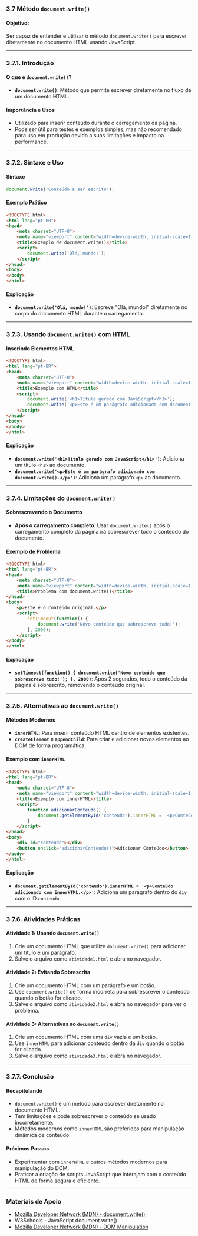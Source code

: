 ### 3.7 Método `document.write()`

#### Objetivo:

Ser capaz de entender e utilizar o método `document.write()` para escrever diretamente no documento HTML usando JavaScript.

------

### 3.7.1. Introdução

#### O que é `document.write()`?

- **`document.write()`**: Método que permite escrever diretamente no fluxo de um documento HTML.

#### Importância e Usos

- Utilizado para inserir conteúdo durante o carregamento da página.
- Pode ser útil para testes e exemplos simples, mas não recomendado para uso em produção devido a suas limitações e impacto na performance.

------

### 3.7.2. Sintaxe e Uso

#### Sintaxe

```javascript
document.write('Conteúdo a ser escrito');
```

#### Exemplo Prático

```html
<!DOCTYPE html>
<html lang="pt-BR">
<head>
    <meta charset="UTF-8">
    <meta name="viewport" content="width=device-width, initial-scale=1.0">
    <title>Exemplo de document.write()</title>
    <script>
        document.write('Olá, mundo!');
    </script>
</head>
<body>
</body>
</html>
```

#### Explicação

- **`document.write('Olá, mundo!')`**: Escreve "Olá, mundo!" diretamente no corpo do documento HTML durante o carregamento.

------

### 3.7.3. Usando `document.write()` com HTML

#### Inserindo Elementos HTML

```html
<!DOCTYPE html>
<html lang="pt-BR">
<head>
    <meta charset="UTF-8">
    <meta name="viewport" content="width=device-width, initial-scale=1.0">
    <title>Exemplo com HTML</title>
    <script>
        document.write('<h1>Título gerado com JavaScript</h1>');
        document.write('<p>Este é um parágrafo adicionado com document.write().</p>');
    </script>
</head>
<body>
</body>
</html>
```

#### Explicação

- **`document.write('<h1>Título gerado com JavaScript</h1>')`**: Adiciona um título `<h1>` ao documento.
- **`document.write('<p>Este é um parágrafo adicionado com document.write().</p>')`**: Adiciona um parágrafo `<p>` ao documento.

------

### 3.7.4. Limitações do `document.write()`

#### Sobrescrevendo o Documento

- **Após o carregamento completo**: Usar `document.write()` após o carregamento completo da página irá sobrescrever todo o conteúdo do documento.

#### Exemplo de Problema

```html
<!DOCTYPE html>
<html lang="pt-BR">
<head>
    <meta charset="UTF-8">
    <meta name="viewport" content="width=device-width, initial-scale=1.0">
    <title>Problema com document.write()</title>
</head>
<body>
    <p>Este é o conteúdo original.</p>
    <script>
        setTimeout(function() {
            document.write('Novo conteúdo que sobrescreve tudo!');
        }, 2000);
    </script>
</body>
</html>
```

#### Explicação

- **`setTimeout(function() { document.write('Novo conteúdo que sobrescreve tudo!'); }, 2000)`**: Após 2 segundos, todo o conteúdo da página é sobrescrito, removendo o conteúdo original.

------

### 3.7.5. Alternativas ao `document.write()`

#### Métodos Modernos

- **`innerHTML`**: Para inserir conteúdo HTML dentro de elementos existentes.
- **`createElement` e `appendChild`**: Para criar e adicionar novos elementos ao DOM de forma programática.

#### Exemplo com `innerHTML`

```html
<!DOCTYPE html>
<html lang="pt-BR">
<head>
    <meta charset="UTF-8">
    <meta name="viewport" content="width=device-width, initial-scale=1.0">
    <title>Exemplo com innerHTML</title>
    <script>
        function adicionarConteudo() {
            document.getElementById('conteudo').innerHTML = '<p>Conteúdo adicionado com innerHTML.</p>';
        }
    </script>
</head>
<body>
    <div id="conteudo"></div>
    <button onclick="adicionarConteudo()">Adicionar Conteúdo</button>
</body>
</html>
```

#### Explicação

- **`document.getElementById('conteudo').innerHTML = '<p>Conteúdo adicionado com innerHTML.</p>'`**: Adiciona um parágrafo dentro do `div` com o ID `conteudo`.

------

### 3.7.6. Atividades Práticas

#### Atividade 1: Usando `document.write()`

1. Crie um documento HTML que utilize `document.write()` para adicionar um título e um parágrafo.
2. Salve o arquivo como `atividade1.html` e abra no navegador.

#### Atividade 2: Evitando Sobrescrita

1. Crie um documento HTML com um parágrafo e um botão.
2. Use `document.write()` de forma incorreta para sobrescrever o conteúdo quando o botão for clicado.
3. Salve o arquivo como `atividade2.html` e abra no navegador para ver o problema.

#### Atividade 3: Alternativas ao `document.write()`

1. Crie um documento HTML com uma `div` vazia e um botão.
2. Use `innerHTML` para adicionar conteúdo dentro da `div` quando o botão for clicado.
3. Salve o arquivo como `atividade3.html` e abra no navegador.

------

### 3.7.7. Conclusão

#### Recapitulando

- `document.write()` é um método para escrever diretamente no documento HTML.
- Tem limitações e pode sobrescrever o conteúdo se usado incorretamente.
- Métodos modernos como `innerHTML` são preferidos para manipulação dinâmica de conteúdo.

#### Próximos Passos

- Experimentar com `innerHTML` e outros métodos modernos para manipulação do DOM.
- Praticar a criação de scripts JavaScript que interajam com o conteúdo HTML de forma segura e eficiente.

------

### Materiais de Apoio

- [Mozilla Developer Network (MDN) - document.write()](https://developer.mozilla.org/pt-BR/docs/Web/API/Document/write)
- W3Schools - JavaScript document.write()
- [Mozilla Developer Network (MDN) - DOM Manipulation](https://developer.mozilla.org/pt-BR/docs/Web/API/Document_Object_Model/Manipulating_the_DOM)

